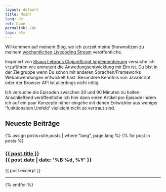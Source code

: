 ```yaml
---
layout: default
title: Moin!
lang: de
ref: home
permalink: /de
tags: elm
---
```


Willkommen auf meinem Blog, wo ich zurzeit meine Shownotizen zu meinem [wöchentlichen Livecoding Stream](https://www.twitch.tv/programmingisfun) veröffentliche.

Inspiriert von [Shaun Lebrons ClojureScript Implementierung](https://shaunlebron.github.io/t3tr0s-slides/#0) versuche ich vrzuführen wie anmutent die Anwedungsentwicklung mit Elm ist.
Du bist in der Zielgruppe wenn Du schon mit anderen Sprachen/Frameworks Webanwendungen entwickelt hast. Besondere Kenntnis von JavaScript oder der Browser API ist allerdings nicht nötig.

Ich versuche die Episoden zwischen 30 und 90 Minuten zu halten. Anschließend veröffenltiche ich hier dann einen Artikel pro Episode indem ich auf ein paar Konzepte näher eingehe mit denen Entwickler aus weniger 'funktionalem Umfeld' vielleicht nicht so vertraut sind.

## Neueste Beiträge
{% assign posts=site.posts | where:"lang", page.lang %}
{% for post in posts %}
  <h3>
    <div><a href="{{ post.url }}">{{ post.title }}</a></div>
    <div class="post-date">{{ post.date | date: '%B %d, %Y' }}</div>
  </h3>
  {{ post.excerpt }}
  <hr />
{% endfor %}
